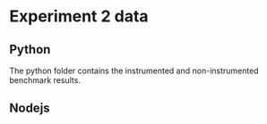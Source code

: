 # Experiment 2 data

## Python

The python folder contains the instrumented and non-instrumented benchmark results.


## Nodejs

